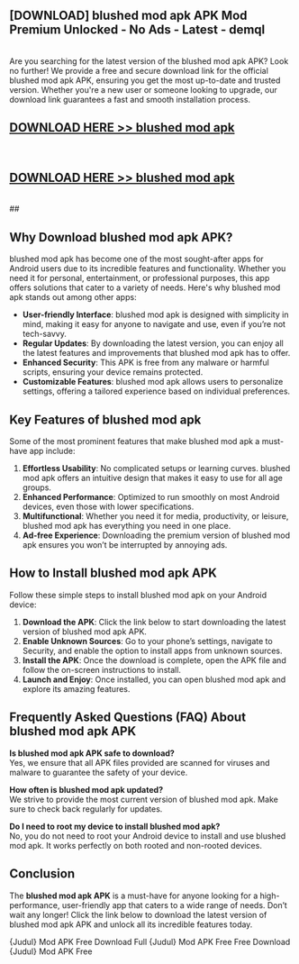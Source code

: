 ## [DOWNLOAD] blushed mod apk APK Mod  Premium Unlocked - No Ads - Latest - demql <br>
<br>
Are you searching for the latest version of the blushed mod apk APK? Look no further! We provide a free and secure download link for the official blushed mod apk APK, ensuring you get the most up-to-date and trusted version. Whether you're a new user or someone looking to upgrade, our download link guarantees a fast and smooth installation process.


## [DOWNLOAD HERE >> blushed mod apk](http://leaked.freeplayer.one?title=blushed_mod_apk&ref=06)
  <br>

## [DOWNLOAD HERE >> blushed mod apk](http://leaked.freeplayer.one?title=blushed_mod_apk&ref=06)
  <br>
  ##



## Why Download blushed mod apk APK?

blushed mod apk has become one of the most sought-after apps for Android users due to its incredible features and functionality. Whether you need it for personal, entertainment, or professional purposes, this app offers solutions that cater to a variety of needs. Here's why blushed mod apk stands out among other apps:

- **User-friendly Interface**: blushed mod apk is designed with simplicity in mind, making it easy for anyone to navigate and use, even if you’re not tech-savvy.
- **Regular Updates**: By downloading the latest version, you can enjoy all the latest features and improvements that blushed mod apk has to offer.
- **Enhanced Security**: This APK is free from any malware or harmful scripts, ensuring your device remains protected.
- **Customizable Features**: blushed mod apk allows users to personalize settings, offering a tailored experience based on individual preferences.

## Key Features of blushed mod apk

Some of the most prominent features that make blushed mod apk a must-have app include:

1. **Effortless Usability**: No complicated setups or learning curves. blushed mod apk offers an intuitive design that makes it easy to use for all age groups.
2. **Enhanced Performance**: Optimized to run smoothly on most Android devices, even those with lower specifications.
3. **Multifunctional**: Whether you need it for media, productivity, or leisure, blushed mod apk has everything you need in one place.
4. **Ad-free Experience**: Downloading the premium version of blushed mod apk ensures you won’t be interrupted by annoying ads.

## How to Install blushed mod apk APK

Follow these simple steps to install blushed mod apk on your Android device:

1. **Download the APK**: Click the link below to start downloading the latest version of blushed mod apk APK.
2. **Enable Unknown Sources**: Go to your phone’s settings, navigate to Security, and enable the option to install apps from unknown sources.
3. **Install the APK**: Once the download is complete, open the APK file and follow the on-screen instructions to install.
4. **Launch and Enjoy**: Once installed, you can open blushed mod apk and explore its amazing features.

## Frequently Asked Questions (FAQ) About blushed mod apk APK

**Is blushed mod apk APK safe to download?**  
Yes, we ensure that all APK files provided are scanned for viruses and malware to guarantee the safety of your device.

**How often is blushed mod apk updated?**  
We strive to provide the most current version of blushed mod apk. Make sure to check back regularly for updates.

**Do I need to root my device to install blushed mod apk?**  
No, you do not need to root your Android device to install and use blushed mod apk. It works perfectly on both rooted and non-rooted devices.

## Conclusion

The **blushed mod apk APK** is a must-have for anyone looking for a high-performance, user-friendly app that caters to a wide range of needs. Don’t wait any longer! Click the link below to download the latest version of blushed mod apk APK and unlock all its incredible features today.

{Judul} Mod APK Free
Download Full {Judul} Mod APK Free
Free Download {Judul} Mod APK Free

